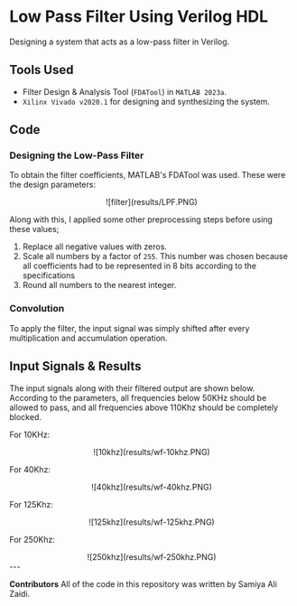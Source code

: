 # Low Pass Filter Using Verilog HDL

Designing a system that acts as a low-pass filter in Verilog.

## Tools Used
- Filter Design & Analysis Tool (``FDATool``) in ``MATLAB 2023a``.
- ``Xilinx Vivado v2020.1`` for designing and synthesizing the system.

## Code

### Designing the Low-Pass Filter 
To obtain the filter coefficients, MATLAB's FDATool was used. These were the design parameters:
<center>
![filter](results/LPF.PNG)
</center>

Along with this, I applied some other preprocessing steps before using these values;
  1. Replace all negative values with zeros.
  2. Scale all numbers by a factor of ``255``. This number was chosen because all coefficients had to be represented in 8 bits according to the specifications
  3. Round all numbers to the nearest integer.
     
### Convolution 
To apply the filter, the input signal was simply shifted after every multiplication and accumulation operation.

## Input Signals & Results
The input signals along with their filtered output are shown below. According to the parameters, all frequencies below 50KHz should be allowed to pass, and all frequencies above 110Khz should be completely blocked.

For 10KHz:
<center>![10khz](results/wf-10khz.PNG)</center>

For 40Khz:
<center>![40khz](results/wf-40khz.PNG)</center>

For 125Khz:
<center>![125khz](results/wf-125khz.PNG)</center>

For 250Khz:
<center>![250khz](results/wf-250khz.PNG)</center>
---

**Contributors**
All of the code in this repository was written by Samiya Ali Zaidi.
